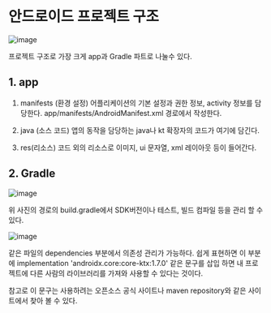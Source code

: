 # 안드로이드 프로젝트 구조

![image](https://user-images.githubusercontent.com/105768122/219377376-73d8d08a-552e-4369-a8ad-711180b1cce5.png)

프로젝트 구조로 가장 크게
app과 Gradle 파트로 나눌수 있다.

## 1. app
  1. manifests (환경 설정)
  어플리케이션의 기본 설정과 권한 정보, activity 정보를 담당한다.
  app/manifests/AndroidManifest.xml 경로에서 작성한다.

  2. java (소스 코드)
  앱의 동작을 담당하는 java나 kt 확장자의 코드가 여기에 담긴다.

  3. res(리소스)
  코드 외의 리소스로 이미지, ui 문자열, xml 레이아웃 등이 들어간다.

## 2. Gradle

  ![image](https://user-images.githubusercontent.com/105768122/219381524-41f718b0-782f-437b-85e1-2aca82a96e5f.png)
  
  위 사진의 경로의 build.gradle에서 SDK버전이나 테스트, 빌드 컴파일 등을 관리 할 수 있다.
  
  
  
  ![image](https://user-images.githubusercontent.com/105768122/219385278-811a00ed-c185-43be-83eb-bd524e2bfc95.png)
  
  같은 파일의 dependencies 부분에서 의존성 관리가 가능하다.
  쉽게 표현하면 이 부분에 implementation 'androidx.core:core-ktx:1.7.0' 같은 문구를 삽입 하면 
  내 프로젝트에 다른 사람의 라이브러리를 가져와 사용할 수 있다는 것이다.
  
  참고로 이 문구는 사용하려는 오픈소스 공식 사이트나 maven repository와 같은 사이트에서 찾아 볼 수 있다.
